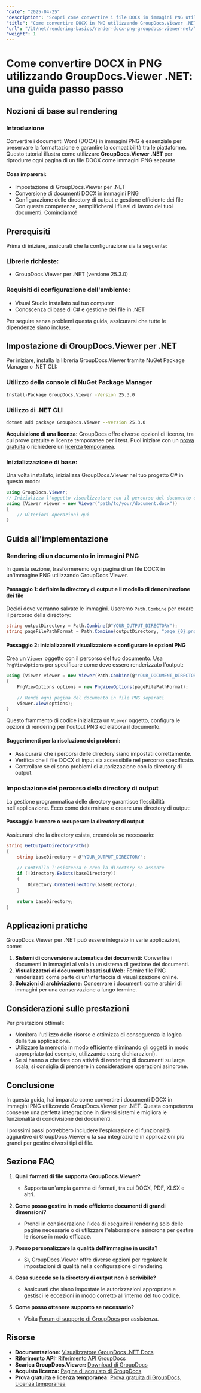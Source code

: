 ```yaml
---
"date": "2025-04-25"
"description": "Scopri come convertire i file DOCX in immagini PNG utilizzando GroupDocs.Viewer per .NET. Questa guida illustra la configurazione, l'implementazione e le applicazioni pratiche."
"title": "Come convertire DOCX in PNG utilizzando GroupDocs.Viewer .NET&#58; una guida passo passo"
"url": "/it/net/rendering-basics/render-docx-png-groupdocs-viewer-net/"
"weight": 1
---
```


# Come convertire DOCX in PNG utilizzando GroupDocs.Viewer .NET: una guida passo passo
## Nozioni di base sul rendering
### Introduzione
Convertire i documenti Word (DOCX) in immagini PNG è essenziale per preservare la formattazione e garantire la compatibilità tra le piattaforme. Questo tutorial illustra come utilizzare **GroupDocs.Viewer .NET** per riprodurre ogni pagina di un file DOCX come immagini PNG separate.

#### Cosa imparerai:
- Impostazione di GroupDocs.Viewer per .NET
- Conversione di documenti DOCX in immagini PNG
- Configurazione delle directory di output e gestione efficiente dei file
Con queste competenze, semplificherai i flussi di lavoro dei tuoi documenti. Cominciamo!

## Prerequisiti
Prima di iniziare, assicurati che la configurazione sia la seguente:

### Librerie richieste:
- GroupDocs.Viewer per .NET (versione 25.3.0)

### Requisiti di configurazione dell'ambiente:
- Visual Studio installato sul tuo computer
- Conoscenza di base di C# e gestione dei file in .NET

Per seguire senza problemi questa guida, assicurarsi che tutte le dipendenze siano incluse.

## Impostazione di GroupDocs.Viewer per .NET
Per iniziare, installa la libreria GroupDocs.Viewer tramite NuGet Package Manager o .NET CLI:

### Utilizzo della console di NuGet Package Manager
```bash
Install-Package GroupDocs.Viewer -Version 25.3.0
```

### Utilizzo di .NET CLI
```bash
dotnet add package GroupDocs.Viewer --version 25.3.0
```

**Acquisizione di una licenza:**
GroupDocs offre diverse opzioni di licenza, tra cui prove gratuite e licenze temporanee per i test. Puoi iniziare con un [prova gratuita](https://releases.groupdocs.com/viewer/net/) o richiedere un [licenza temporanea](https://purchase.groupdocs.com/temporary-license/).

### Inizializzazione di base:
Una volta installato, inizializza GroupDocs.Viewer nel tuo progetto C# in questo modo:
```csharp
using GroupDocs.Viewer;
// Inizializza l'oggetto visualizzatore con il percorso del documento di input
using (Viewer viewer = new Viewer("path/to/your/document.docx"))
{
    // Ulteriori operazioni qui
}
```

## Guida all'implementazione
### Rendering di un documento in immagini PNG
In questa sezione, trasformeremo ogni pagina di un file DOCX in un'immagine PNG utilizzando GroupDocs.Viewer.

#### Passaggio 1: definire la directory di output e il modello di denominazione dei file
Decidi dove verranno salvate le immagini. Useremo `Path.Combine` per creare il percorso della directory:
```csharp
string outputDirectory = Path.Combine(@"YOUR_OUTPUT_DIRECTORY");
string pageFilePathFormat = Path.Combine(outputDirectory, "page_{0}.png"); // Schema di denominazione per ogni immagine di pagina
```

#### Passaggio 2: inizializzare il visualizzatore e configurare le opzioni PNG
Crea un `Viewer` oggetto con il percorso del tuo documento. Usa `PngViewOptions` per specificare come deve essere renderizzato l'output:
```csharp
using (Viewer viewer = new Viewer(Path.Combine(@"YOUR_DOCUMENT_DIRECTORY", "SAMPLE_DOCX")))
{
    PngViewOptions options = new PngViewOptions(pageFilePathFormat);
    
    // Rendi ogni pagina del documento in file PNG separati
    viewer.View(options);
}
```
Questo frammento di codice inizializza un `Viewer` oggetto, configura le opzioni di rendering per l'output PNG ed elabora il documento.

#### Suggerimenti per la risoluzione dei problemi:
- Assicurarsi che i percorsi delle directory siano impostati correttamente.
- Verifica che il file DOCX di input sia accessibile nel percorso specificato.
- Controllare se ci sono problemi di autorizzazione con la directory di output.

### Impostazione del percorso della directory di output
La gestione programmatica delle directory garantisce flessibilità nell'applicazione. Ecco come determinare e creare una directory di output:

#### Passaggio 1: creare o recuperare la directory di output
Assicurarsi che la directory esista, creandola se necessario:
```csharp
string GetOutputDirectoryPath()
{
    string baseDirectory = @"YOUR_OUTPUT_DIRECTORY";
    
    // Controlla l'esistenza e crea la directory se assente
    if (!Directory.Exists(baseDirectory))
    {
        Directory.CreateDirectory(baseDirectory);
    }
    
    return baseDirectory;
}
```

## Applicazioni pratiche
GroupDocs.Viewer per .NET può essere integrato in varie applicazioni, come:
1. **Sistemi di conversione automatica dei documenti:** Convertire i documenti in immagini al volo in un sistema di gestione dei documenti.
2. **Visualizzatori di documenti basati sul Web:** Fornire file PNG renderizzati come parte di un'interfaccia di visualizzazione online.
3. **Soluzioni di archiviazione:** Conservare i documenti come archivi di immagini per una conservazione a lungo termine.

## Considerazioni sulle prestazioni
Per prestazioni ottimali:
- Monitora l'utilizzo delle risorse e ottimizza di conseguenza la logica della tua applicazione.
- Utilizzare la memoria in modo efficiente eliminando gli oggetti in modo appropriato (ad esempio, utilizzando `using` dichiarazioni).
- Se si hanno a che fare con attività di rendering di documenti su larga scala, si consiglia di prendere in considerazione operazioni asincrone.

## Conclusione
In questa guida, hai imparato come convertire i documenti DOCX in immagini PNG utilizzando GroupDocs.Viewer per .NET. Questa competenza consente una perfetta integrazione in diversi sistemi e migliora le funzionalità di condivisione dei documenti.

I prossimi passi potrebbero includere l'esplorazione di funzionalità aggiuntive di GroupDocs.Viewer o la sua integrazione in applicazioni più grandi per gestire diversi tipi di file.

## Sezione FAQ
1. **Quali formati di file supporta GroupDocs.Viewer?**
   - Supporta un'ampia gamma di formati, tra cui DOCX, PDF, XLSX e altri.

2. **Come posso gestire in modo efficiente documenti di grandi dimensioni?**
   - Prendi in considerazione l'idea di eseguire il rendering solo delle pagine necessarie o di utilizzare l'elaborazione asincrona per gestire le risorse in modo efficace.

3. **Posso personalizzare la qualità dell'immagine in uscita?**
   - Sì, GroupDocs.Viewer offre diverse opzioni per regolare le impostazioni di qualità nella configurazione di rendering.

4. **Cosa succede se la directory di output non è scrivibile?**
   - Assicurati che siano impostate le autorizzazioni appropriate e gestisci le eccezioni in modo corretto all'interno del tuo codice.

5. **Come posso ottenere supporto se necessario?**
   - Visita [Forum di supporto di GroupDocs](https://forum.groupdocs.com/c/viewer/9) per assistenza.

## Risorse
- **Documentazione:** [Visualizzatore GroupDocs .NET Docs](https://docs.groupdocs.com/viewer/net/)
- **Riferimento API:** [Riferimento API GroupDocs](https://reference.groupdocs.com/viewer/net/)
- **Scarica GroupDocs.Viewer:** [Download di GroupDocs](https://releases.groupdocs.com/viewer/net/)
- **Acquista licenza:** [Pagina di acquisto di GroupDocs](https://purchase.groupdocs.com/buy)
- **Prova gratuita e licenza temporanea:** [Prova gratuita di GroupDocs](https://releases.groupdocs.com/viewer/net/), [Licenza temporanea](https://purchase.groupdocs.com/temporary-license/)